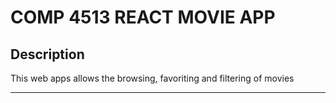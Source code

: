 # COMP 4513 REACT MOVIE APP


## **Description**
This web apps allows the browsing, favoriting and filtering of movies

---

